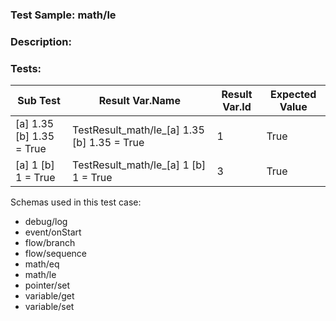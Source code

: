 ### **Test Sample:** math/le
### **Description:** 

### Tests:
| Sub Test | Result Var.Name | Result Var.Id | Expected Value
| ----------- | ----------- | ----------- |----------- |
| [a] 1.35 [b] 1.35 = True | TestResult_math/le_[a] 1.35 [b] 1.35 = True | 1 | True
| [a] 1 [b] 1 = True | TestResult_math/le_[a] 1 [b] 1 = True | 3 | True

Schemas used in this test case:
- debug/log
- event/onStart
- flow/branch
- flow/sequence
- math/eq
- math/le
- pointer/set
- variable/get
- variable/set
